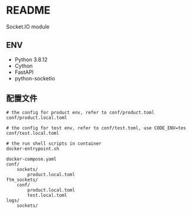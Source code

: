 # README

Socket.IO module

## ENV

- Python 3.8.12
- Cython
- FastAPI
- python-socketio

## 配置文件

```text
# the config for product env, refer to conf/product.toml
conf/product.local.toml

# the config for test env, refer to conf/test.toml, use CODE_ENV=tes
conf/test.local.toml

# the run shell scripts in container
docker-entrypoint.sh
```

```text
docker-compose.yaml
conf/
    sockets/
        product.local.toml
ftm_sockets/
    conf/
        product.local.toml
        test.local.toml
logs/
    sockets/
```
